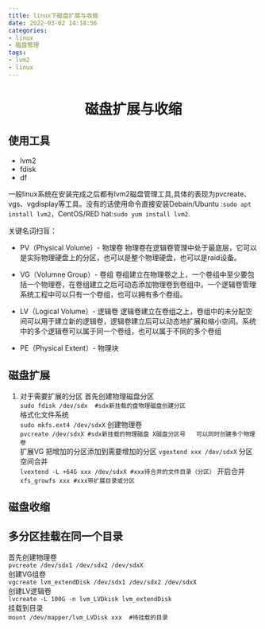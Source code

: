 ```yaml
---
title: linux下磁盘扩展与收缩
date: 2022-03-02 14:18:56
categories:
- linux
- 磁盘管理
tags:
- lvm2
- linux
---
```


<h1 align="center">磁盘扩展与收缩</h1>



## 使用工具
- lvm2
- fdisk
- df

一般linux系统在安装完成之后都有lvm2磁盘管理工具,具体的表现为pvcreate、vgs、vgdisplay等工具。没有的话使用命令直接安装Debain/Ubuntu :`sudo apt install lvm2`，CentOS/RED hat:`sudo yum install lvm2`.  

关键名词扫盲：
+ PV（Physical Volume）- 物理卷
物理卷在逻辑卷管理中处于最底层，它可以是实际物理硬盘上的分区，也可以是整个物理硬盘，也可以是raid设备。

+ VG（Volumne Group）- 卷组
卷组建立在物理卷之上，一个卷组中至少要包括一个物理卷，在卷组建立之后可动态添加物理卷到卷组中。一个逻辑卷管理系统工程中可以只有一个卷组，也可以拥有多个卷组。

+ LV（Logical Volume）- 逻辑卷
逻辑卷建立在卷组之上，卷组中的未分配空间可以用于建立新的逻辑卷，逻辑卷建立后可以动态地扩展和缩小空间。系统中的多个逻辑卷可以属于同一个卷组，也可以属于不同的多个卷组

+ PE（Physical Extent）- 物理块

## 磁盘扩展
1. 对于需要扩展的分区
    首先创建物理磁盘分区  
    `sudo fdisk /dev/sdx  #sdx新挂载的盘物理磁盘创建分区`  
    格式化文件系统  
    `sudo mkfs.ext4 /dev/sdxX`
    创建物理卷  
    `pvcreate /dev/sdxX #sdx新挂载的物理磁盘 X磁盘分区号   可以同时创建多个物理卷`  
    扩展VG 把增加的分区添加到需要增加的分区
    `vgextend xxx /dev/sdxX`
    分区空间合并  
    `lvextend -L +64G xxx /dev/sdxX #xxx待合并的文件目录（分区）`
    开启合并  
    `xfs_growfs xxx #xxx带扩展目录或分区`

## 磁盘收缩








## 多分区挂载在同一个目录
首先创建物理卷  
`pvcreate /dev/sdx1 /dev/sdx2 /dev/sdxX`  
创建VG组卷  
`vgcreate lvm_extendDisk /dev/sdx1 /dev/sdx2 /dev/sdxX`  
创建LV逻辑卷  
`lvcreate -L 100G -n lvm_LVDkisk lvm_extendDisk`  
挂载到目录  
`mount /dev/mapper/lvm_LVDisk xxx  #待挂载的目录`  






